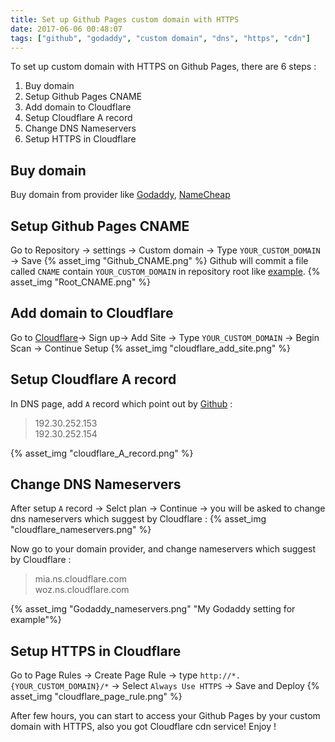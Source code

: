 ```yaml
---
title: Set up Github Pages custom domain with HTTPS
date: 2017-06-06 00:48:07
tags: ["github", "godaddy", "custom domain", "dns", "https", "cdn"]
---
```


To set up custom domain with HTTPS on Github Pages, there are 6 steps : 
1. Buy domain 
2. Setup Github Pages CNAME
3. Add domain to Cloudflare
4. Setup Cloudflare A record
5. Change DNS Nameservers
6. Setup HTTPS in Cloudflare
<!-- more -->

## Buy domain 
Buy domain from provider like [Godaddy](https://tw.godaddy.com/), [NameCheap](https://www.namecheap.com/)
## Setup Github Pages CNAME
Go to Repository -> settings -> Custom domain -> Type `YOUR_CUSTOM_DOMAIN` -> Save
{% asset_img "Github_CNAME.png" %}
Github will commit a file called `CNAME` contain `YOUR_CUSTOM_DOMAIN` in repository root like [example](https://github.com/Asing1001/asing1001.github.io/blob/master/CNAME).
{% asset_img "Root_CNAME.png" %}

## Add domain to Cloudflare
Go to [Cloudflare](https://www.cloudflare.com)-> Sign up-> Add Site -> Type `YOUR_CUSTOM_DOMAIN` -> Begin Scan -> Continue Setup
{% asset_img "cloudflare_add_site.png" %}

<!--You could see detail in [Use Cloudflare CDN service](/)-->

## Setup Cloudflare A record
In DNS page, add `A` record which point out by [Github](https://help.github.com/articles/setting-up-an-apex-domain/#configuring-a-records-with-your-dns-provider) :
> 192.30.252.153  
> 192.30.252.154  

{% asset_img "cloudflare_A_record.png" %}

## Change DNS Nameservers
After setup `A` record -> Selct plan -> Continue -> you will be asked to change dns nameservers which suggest by Cloudflare :
{% asset_img "cloudflare_nameservers.png" %}

Now go to your domain provider, and change nameservers which suggest by Cloudflare : 
> mia.ns.cloudflare.com  
> woz.ns.cloudflare.com  

{% asset_img "Godaddy_nameservers.png" "My Godaddy setting for example"%}

## Setup HTTPS in Cloudflare
Go to Page Rules -> Create Page Rule -> type `http://*.{YOUR_CUSTOM_DOMAIN}/*` -> Select `Always Use HTTPS` -> Save and Deploy
{% asset_img "cloudflare_page_rule.png" %}

After few hours, you can start to access your Github Pages by your custom domain with HTTPS, also you got Cloudflare cdn service! Enjoy !

